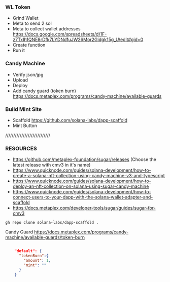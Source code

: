 ### WL Token 
- Grind Wallet
- Meta to send 2 sol  
- Meta to collect wallet addresses
  https://docs.google.com/spreadsheets/d/1F-z7TxIh1QNE8rDfk7LYDNdfuJW26Mor2Gidgk15g_U/edit#gid=0
- Create function
- Run it

### Candy Machine
- Verify json/jpg
- Upload
- Deploy
- Add candy guard (token burn) https://docs.metaplex.com/programs/candy-machine/available-guards

### Build Mint Site

- Scaffold https://github.com/solana-labs/dapp-scaffold 
- Mint Button

////////////////////////////

### RESOURCES
- https://github.com/metaplex-foundation/sugar/releases  (Choose the latest release with cmv3 in it's name)
- https://www.quicknode.com/guides/solana-development/how-to-create-a-solana-nft-collection-using-candy-machine-v3-and-typescript
- https://www.quicknode.com/guides/solana-development/how-to-deploy-an-nft-collection-on-solana-using-sugar-candy-machine
- https://www.quicknode.com/guides/solana-development/how-to-connect-users-to-your-dapp-with-the-solana-wallet-adapter-and-scaffold 
- https://docs.metaplex.com/developer-tools/sugar/guides/sugar-for-cmv3

`gh repo clone solana-labs/dapp-scaffold .`

Candy Guard
https://docs.metaplex.com/programs/candy-machine/available-guards/token-burn 
```json

    "default": {
      "tokenBurn":{
        "amount": 1,
        "mint": ""
      }
    }
```
